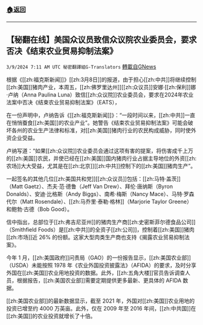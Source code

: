 ###  [:house:返回](README.md)
---


## 【秘翻在线】美国众议员致信众议院农业委员会，要求否决《结束农业贸易抑制法案》
`3/9/2024 7:11 AM UTC 秘密翻譯組G-Translators` [轉載自GNews](https://gnews.org/articles/2379294)

根据《[[zh:福克斯新闻]]》[[zh:3月8日]]的报道，由于担心[[zh:中共]]将继续控制[[zh:美国]]猪肉产业，本周五，[[zh:佛罗里达州]][[zh:众议员]]安娜·[[zh:保利]]娜·卢纳（Anna Paulina Luna）致信[[zh:众议院]]农业委员会，要求在2024年农业法案中否决《结束农业贸易抑制法案》（EATS），

在一份声明中，卢纳告诉《[[zh:福克斯新闻]]》：“一段时间以来，[[zh:中共]]一直在悄悄蚕食[[zh:美国]]的农业产业”。她警告《结束农业贸易抑制法案》可能会破坏各州的农业生产法律和标准，对[[zh:美国]]猪肉行业的农民构成威胁，同时使外资企业受益。

卢纳写道：“如果[[zh:众议院]]农业委员会通过这项有害的提案，将伤害成千上万的[[zh:美国]]农民，并使已经在[[zh:美国]]国内猪肉行业占据主导地位的外资[[zh:农场]]大大受益，尤其是在[[zh:北京]][[zh:中共]]控制下的[[zh:美国]]猪肉生产”。

一起签名的其他几位[[zh:美国共和党]][[zh:众议员]]包括：[[zh:马特·盖茨]]（Matt Gaetz）、杰夫·范·德鲁（Jeff Van Drew）、拜伦·唐纳斯（Byron Donalds）、安迪·比格斯（Andy Biggs）、南希·梅斯（Nancy Mace）、马特·罗森代尔（Matt Rosendale）、[[zh:马乔里·泰勒·格林]]（Marjorie Taylor Greene）和鲍勃·古德（Bob Good）。

信中指出，总部位于[[zh:弗吉尼亚州]]的猪肉生产商[[zh:史密斯菲尔德食品公司]]（Smithfield Foods）是[[zh:中共]]的全资子[[zh:公司]]，控制着[[zh:美国]]猪肉[[zh:市场]]近 26% 的份额。这家大型肉类生产商也支持《揭露农业贸易抑制法案》。

今年 1 月，[[zh:美国政府]]问责局（GAO）的一份报告显示，[[zh:美国农业部]]（USDA）未能按照 1978 年《农业外国投资披露法》（AFIDA）的要求，及时分享外国在[[zh:美国]]农业用地投资的数据。此外，[[zh:五角大楼]]官员告诉调查人员，根据报告，[[zh:美国农业部]]需要定期提供更多最新、更具体的 AFIDA 数据。

[[zh:美国农业部]]的最新数据显示，截至 2021 年，外国对[[zh:美国]]农业用地的投资已增至约 4000 万英亩。此外，仅在 2009 年至 2016 年间，[[zh:中共国]]在[[zh:美国]]的农业投资就增长了十倍。
